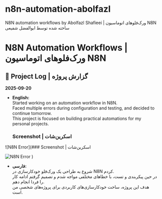 # n8n-automation-abolfazl
N8N automation workflows by Abolfazl Shafieei | ورک‌فلوهای اتوماسیون N8N ساخته شده توسط ابوالفضل شفیعی

# N8N Automation Workflows | ورک‌فلوهای اتوماسیون N8N

## 📌 Project Log | گزارش پروژه

**2025-09-20**

- **English:**  
  Started working on an automation workflow in N8N.  
  Faced multiple errors during configuration and testing, and decided to continue tomorrow.  
  This project is focused on building practical automations for my personal projects.

  ### Screenshot | اسکرین‌شات

![N8N Error](### Screenshot | اسکرین‌شات

![N8N Error](https://github.com/USERNAME/n8n-automation-abolfazl/blob/main/n8n-error-2025-09-20.png)
)


- **فارسی:**  
  شروع به طراحی یک ورک‌فلو خودکارسازی در N8N کردم.  
  در حین پیکربندی و تست، با خطاهای مختلفی مواجه شدم و تصمیم گرفتم ادامه کار را فردا انجام دهم.  
  هدف این پروژه، ساخت خودکارسازی‌های کاربردی برای پروژه‌های شخصی من است.

